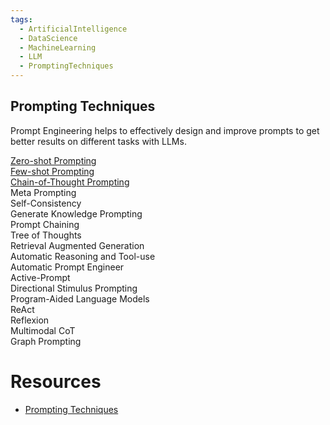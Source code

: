 ```yaml
---
tags:
  - ArtificialIntelligence
  - DataScience
  - MachineLearning
  - LLM
  - PromptingTechniques
---
```

## Prompting Techniques

<p>Prompt Engineering helps to effectively design and improve prompts to get better results on different tasks with LLMs.</p>

<div class="techniques-grid">
  <div class="technique-card"> <a href="Zero-shot Prompting.md">Zero-shot Prompting</a></div>
  <div class="technique-card"><a href="Few-shot Prompting..md">Few-shot Prompting</a></div>
  <div class="technique-card"><a href="CoT.md">Chain-of-Thought Prompting</a></div>
  <div class="technique-card">Meta Prompting</div>
  <div class="technique-card">Self-Consistency</div>
  <div class="technique-card">Generate Knowledge Prompting</div>
  <div class="technique-card">Prompt Chaining</div>
  <div class="technique-card">Tree of Thoughts</div>
  <div class="technique-card">Retrieval Augmented Generation</div>
  <div class="technique-card">Automatic Reasoning and Tool-use</div>
  <div class="technique-card">Automatic Prompt Engineer</div>
  <div class="technique-card">Active-Prompt</div>
  <div class="technique-card">Directional Stimulus Prompting</div>
  <div class="technique-card">Program-Aided Language Models</div>
  <div class="technique-card">ReAct</div>
  <div class="technique-card">Reflexion</div>
  <div class="technique-card">Multimodal CoT</div>
  <div class="technique-card">Graph Prompting</div>
</div>

# Resources
- [Prompting Techniques](https://www.promptingguide.ai/techniques)